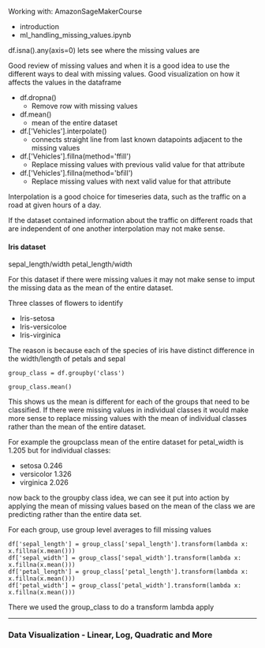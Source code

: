 Working with:
AmazonSageMakerCourse 
- introduction
- ml_handling_missing_values.ipynb

df.isna().any(axis=0)
lets see where the missing values are

Good review of missing values and when it is a good idea to use the different ways to deal with missing values. Good visualization on how it affects the values in the dataframe 
- df.dropna()
    - Remove row with missing values
- df.mean()
    - mean of the entire dataset
- df.['Vehicles'].interpolate()
    - connects straight line from last known datapoints adjacent to the missing values 
- df.['Vehicles'].fillna(method='ffill')
    - Replace missing values with previous valid value for that attribute
- df.['Vehicles'].fillna(method='bfill')
    - Replace missing values with next valid value for that attribute

Interpolation is a good choice for timeseries data, such as the traffic on a road at given hours of a day. 

If the dataset contained information about the traffic on different roads that are independent of one another interpolation may not make sense. 

#### Iris dataset 
sepal_length/width
petal_length/width

For this dataset if there were missing values it may not make sense to imput the missing data as the mean of the entire dataset. 


Three classes of flowers to identify
- Iris-setosa
- Iris-versicoloe
- Iris-virginica


The reason is because each of the species of iris have distinct difference in the width/length of petals and sepal

```
group_class = df.groupby('class')
```

```
group_class.mean()
```
This shows us the mean is different for each of the groups that need to be classified. If there were missing values in individual classes it would make more sense to replace missing values with the mean of individual classes rather than the mean of the entire dataset. 


For example the groupclass mean of the entire dataset for petal_width is 1.205 but for individual classes:
- setosa            0.246
- versicolor        1.326
- virginica         2.026



now back to the groupby class idea, we can see it put into action by applying the mean of missing values based on the mean of the class we are predicting rather than the entire data set. 

For each group, use group level averages to fill missing values
```
df['sepal_length'] = group_class['sepal_length'].transform(lambda x: x.fillna(x.mean()))
df['sepal_width'] = group_class['sepal_width'].transform(lambda x: x.fillna(x.mean()))
df['petal_length'] = group_class['petal_length'].transform(lambda x: x.fillna(x.mean()))
df['petal_width'] = group_class['petal_width'].transform(lambda x: x.fillna(x.mean()))
```

There we used the group_class to do a transform lambda apply 



---
### Data Visualization - Linear, Log, Quadratic and More


